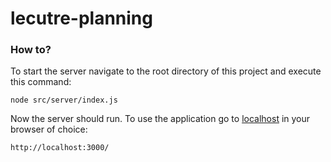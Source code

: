 # lecutre-planning

### How to?
To start the server navigate to the root directory of this project and execute this command:
```shell
node src/server/index.js
```

Now the server should run. To use the application go to [localhost](http://localhost:3000/) in your browser of choice:
```url
http://localhost:3000/
```
